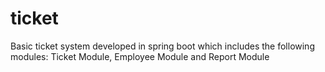 # ticket
Basic ticket system developed in spring boot which includes the following modules: Ticket Module, Employee Module and Report Module
